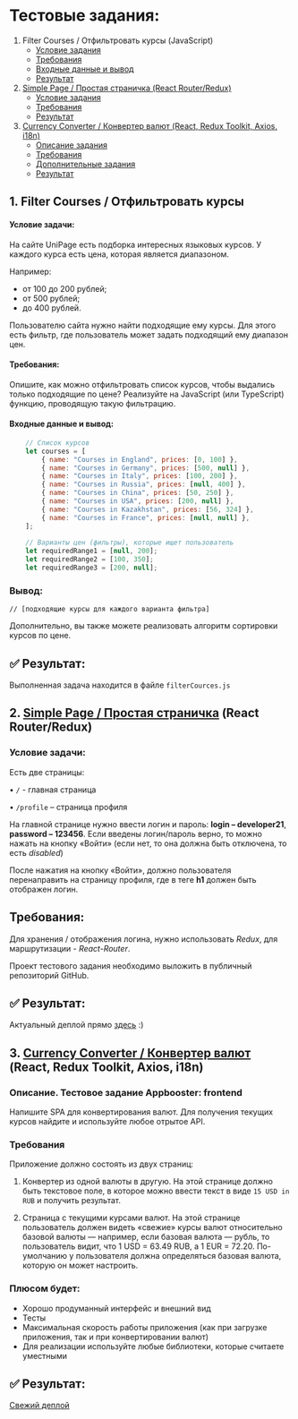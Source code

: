 # Тестовые задания:

1. Filter Courses / Отфильтровать курсы (JavaScript)
    * [Условие задания](#filter-courses-task)
    * [Требования](#filter-courses-requirements)
    * [Входные данные и вывод](#filter-courses-io)
    * [Результат](#filter-courses-result)
2. [Simple Page / Простая страничка (React Router/Redux)](https://bit.ly/simple-page-m4xprd)
    * [Условие задания](#simple-page-task)
    * [Требования](#simple-page-requirements)
    * [Результат](#simple-page-result)
3. [Currency Converter / Конвертер валют (React, Redux Toolkit, Axios, i18n)](https://bit.ly/currency-converter-maxprd)
    * [Описание задания](#currency-converter-task)
    * [Требования](#currency-converter-requirements)
    * [Дополнительные задания](#currency-converter-additional-tasks)
    * [Результат](#currency-converter-result)

<!-- The description of each task is located in the folder of the same name. 👁‍🗨 -->

## 1. Filter Courses / Отфильтровать курсы
#### Условие задачи:
<a name="filter-courses-task"></a>

На сайте UniPage есть подборка интересных языковых курсов. У каждого курса есть цена, которая является диапазоном.

Например:

- от 100 до 200 рублей;
- от 500 рублей;
- до 400 рублей.

Пользователю сайта нужно найти подходящие ему курсы. Для этого есть фильтр, где пользователь может задать подходящий ему диапазон цен.

#### Требования:
<a name="filter-courses-requirements"></a>

Опишите, как можно отфильтровать список курсов, чтобы выдались только подходящие по цене? Реализуйте на JavaScript (или TypeScript) функцию, проводящую такую фильтрацию.

#### Входные данные и вывод:
<a name="filter-courses-io"></a>

```js
    // Список курсов
    let courses = [
        { name: "Courses in England", prices: [0, 100] }, 
        { name: "Courses in Germany", prices: [500, null] }, 
        { name: "Courses in Italy", prices: [100, 200] }, 
        { name: "Courses in Russia", prices: [null, 400] },
        { name: "Courses in China", prices: [50, 250] },
        { name: "Courses in USA", prices: [200, null] },
        { name: "Courses in Kazakhstan", prices: [56, 324] },
        { name: "Courses in France", prices: [null, null] },
    ];
 
    // Варианты цен (фильтры), которые ищет пользователь
    let requiredRange1 = [null, 200];
    let requiredRange2 = [100, 350];
    let requiredRange3 = [200, null];
```

### Вывод:

   ```
   // [подходящие курсы для каждого варианта фильтра]
   ```
   
Дополнительно, вы также можете реализовать алгоритм сортировки курсов по цене.

## ✅ Результат:
<a name="filter-courses-result"></a>
Выполненная задача находится в файле `filterCources.js`

## 2. [Simple Page / Простая страничка](https://test-tasks-nti3.vercel.app/) (React Router/Redux)
### Условие задачи:
<a name="simple-page-task"></a>
Есть две страницы:

• ```/``` - главная страница

• ```/profile``` – страница профиля

На главной странице нужно ввести логин и пароль: **login – developer21**, **password – 123456**.
Если введены логин/пароль верно, то можно нажать на кнопку «Войти» (если нет, то она должна быть отключена, то есть *disabled*)

После нажатия на кнопку «Войти», должно пользователя перенаправить на страницу профиля, где в теге **h1** должен быть отображен логин.

## Требования:
<a name="simple-page-requirements"></a>
Для хранения / отображения логина, нужно использовать *Redux*, для маршрутизации - *React-Router*.

Проект тестового задания необходимо выложить в публичный репозиторий GitHub.

## ✅ Результат:
<a name="simple-page-result"></a>
Актуальный деплой прямо [здесь](https://test-tasks-nti3.vercel.app/) :)

## 3. [Currency Converter / Конвертер валют](https://bit.ly/currency-converter-m4xprd) (React, Redux Toolkit, Axios, i18n)
### Описание. Тестовое задание Appbooster: frontend
<a name="currency-converter-task"></a>

Напишите SPA для конвертирования валют. Для получения текущих курсов найдите и используйте любое отрытое API.

### Требования
<a name="currency-converter-requirements"></a>

Приложение должно состоять из двух страниц: 

1. Конвертер из одной валюты в другую. На этой странице должно быть текстовое поле, в которое можно ввести текст в виде ```15 USD in RUB``` и получить результат.

2. Страница с текущими курсами валют. На этой странице пользователь должен видеть «свежие» курсы валют относительно базовой валюты — например, если базовая валюта — рубль, то пользователь видит, что 1 USD = 63.49 RUB, а 1 EUR = 72.20. По-умолчанию у пользователя должна определяться базовая валюта, которую он может настроить.

### Плюсом будет:
<a name="currency-converter-additional-tasks"></a>

* Хорошо продуманный интерфейс и внешний вид
* Тесты
* Максимальная скорость работы приложения (как при загрузке приложения, так и при конвертировании валют)
* Для реализации используйте любые библиотеки, которые считаете уместными

## ✅ Результат:
<a name="currency-converter-result"></a>

[Свежий деплой](https://bit.ly/currency-converter-maxprd)
